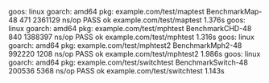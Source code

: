 goos: linux
goarch: amd64
pkg: example.com/test/maptest
BenchmarkMap-48              471           2361129 ns/op
PASS
ok      example.com/test/maptest        1.376s
goos: linux
goarch: amd64
pkg: example.com/test/mphtest
BenchmarkCHD-48              840           1388397 ns/op
PASS
ok      example.com/test/mphtest        1.316s
goos: linux
goarch: amd64
pkg: example.com/test/mphtest2
BenchmarkMph2-48          992220              1208 ns/op
PASS
ok      example.com/test/mphtest2       1.986s
goos: linux
goarch: amd64
pkg: example.com/test/switchtest
BenchmarkSwitch-48        200536              5368 ns/op
PASS
ok      example.com/test/switchtest     1.143s
